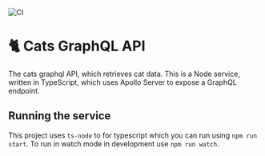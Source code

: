 ![CI](https://github.com/covertbert/cats-api-graphql/workflows/CI/badge.svg)

# 🐈 Cats GraphQL API

The cats graphql API, which retrieves cat data. This is a Node service, written in TypeScript, which uses Apollo Server to expose a GraphQL endpoint.

## Running the service

This project uses `ts-node` to for typescript which you can run using `npm run start`. To run in watch mode in development use `npm run watch`.
